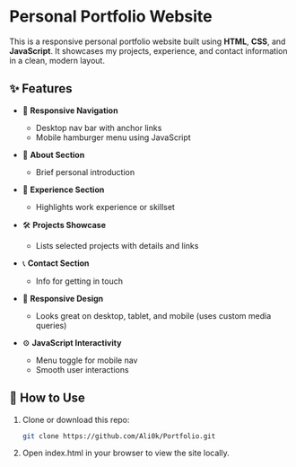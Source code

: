 # Personal Portfolio Website

This is a responsive personal portfolio website built using **HTML**, **CSS**, and **JavaScript**. It showcases my projects, experience, and contact information in a clean, modern layout.

## ✨ Features

- 🔗 **Responsive Navigation**
  - Desktop nav bar with anchor links
  - Mobile hamburger menu using JavaScript

- 👤 **About Section**
  - Brief personal introduction

- 💼 **Experience Section**
  - Highlights work experience or skillset

- 🛠️ **Projects Showcase**
  - Lists selected projects with details and links

- 📞 **Contact Section**
  - Info for getting in touch

- 📱 **Responsive Design**
  - Looks great on desktop, tablet, and mobile (uses custom media queries)

- ⚙️ **JavaScript Interactivity**
  - Menu toggle for mobile nav
  - Smooth user interactions
 
  
## 🚀 How to Use

1. Clone or download this repo:
   ```bash
   git clone https://github.com/Ali0k/Portfolio.git
2. Open index.html in your browser to view the site locally.   
